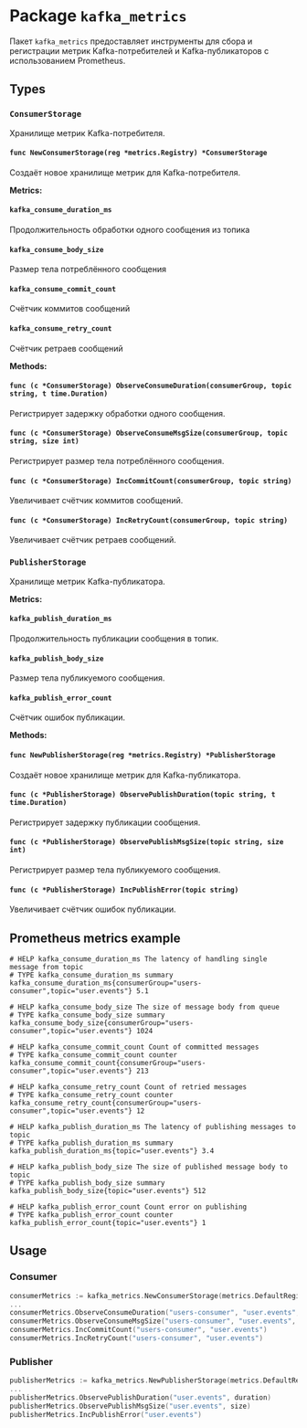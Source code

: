 # Package `kafka_metrics`

Пакет `kafka_metrics` предоставляет инструменты для сбора и регистрации метрик Kafka-потребителей и Kafka-публикаторов с использованием Prometheus.

## Types

### `ConsumerStorage`

Хранилище метрик Kafka-потребителя.

#### `func NewConsumerStorage(reg *metrics.Registry) *ConsumerStorage`

Создаёт новое хранилище метрик для Kafka-потребителя.

**Metrics:**

#### `kafka_consume_duration_ms`

Продолжительность обработки одного сообщения из топика

#### `kafka_consume_body_size`

Размер тела потреблённого сообщения

#### `kafka_consume_commit_count`

Счётчик коммитов сообщений

#### `kafka_consume_retry_count`

Счётчик ретраев сообщений

**Methods:**

#### `func (c *ConsumerStorage) ObserveConsumeDuration(consumerGroup, topic string, t time.Duration)`

Регистрирует задержку обработки одного сообщения.

#### `func (c *ConsumerStorage) ObserveConsumeMsgSize(consumerGroup, topic string, size int)`

Регистрирует размер тела потреблённого сообщения.

#### `func (c *ConsumerStorage) IncCommitCount(consumerGroup, topic string)`

Увеличивает счётчик коммитов сообщений.

#### `func (c *ConsumerStorage) IncRetryCount(consumerGroup, topic string)`

Увеличивает счётчик ретраев сообщений.

### `PublisherStorage`

Хранилище метрик Kafka-публикатора.

**Metrics:**

#### `kafka_publish_duration_ms`

Продолжительность публикации сообщения в топик.

#### `kafka_publish_body_size`

Размер тела публикуемого сообщения.

#### `kafka_publish_error_count`

Счётчик ошибок публикации.

**Methods:**

#### `func NewPublisherStorage(reg *metrics.Registry) *PublisherStorage`

Создаёт новое хранилище метрик для Kafka-публикатора.

#### `func (c *PublisherStorage) ObservePublishDuration(topic string, t time.Duration)`

Регистрирует задержку публикации сообщения.

#### `func (c *PublisherStorage) ObservePublishMsgSize(topic string, size int)`

Регистрирует размер тела публикуемого сообщения.

#### `func (c *PublisherStorage) IncPublishError(topic string)`

Увеличивает счётчик ошибок публикации.

## Prometheus metrics example

```
# HELP kafka_consume_duration_ms The latency of handling single message from topic
# TYPE kafka_consume_duration_ms summary
kafka_consume_duration_ms{consumerGroup="users-consumer",topic="user.events"} 5.1

# HELP kafka_consume_body_size The size of message body from queue
# TYPE kafka_consume_body_size summary
kafka_consume_body_size{consumerGroup="users-consumer",topic="user.events"} 1024

# HELP kafka_consume_commit_count Count of committed messages
# TYPE kafka_consume_commit_count counter
kafka_consume_commit_count{consumerGroup="users-consumer",topic="user.events"} 213

# HELP kafka_consume_retry_count Count of retried messages
# TYPE kafka_consume_retry_count counter
kafka_consume_retry_count{consumerGroup="users-consumer",topic="user.events"} 12

# HELP kafka_publish_duration_ms The latency of publishing messages to topic
# TYPE kafka_publish_duration_ms summary
kafka_publish_duration_ms{topic="user.events"} 3.4

# HELP kafka_publish_body_size The size of published message body to topic
# TYPE kafka_publish_body_size summary
kafka_publish_body_size{topic="user.events"} 512

# HELP kafka_publish_error_count Count error on publishing
# TYPE kafka_publish_error_count counter
kafka_publish_error_count{topic="user.events"} 1
```

## Usage

### Consumer

```go
consumerMetrics := kafka_metrics.NewConsumerStorage(metrics.DefaultRegistry)
...
consumerMetrics.ObserveConsumeDuration("users-consumer", "user.events", duration)
consumerMetrics.ObserveConsumeMsgSize("users-consumer", "user.events", size)
consumerMetrics.IncCommitCount("users-consumer", "user.events")
consumerMetrics.IncRetryCount("users-consumer", "user.events")
```

### Publisher

```go
publisherMetrics := kafka_metrics.NewPublisherStorage(metrics.DefaultRegistry)
...
publisherMetrics.ObservePublishDuration("user.events", duration)
publisherMetrics.ObservePublishMsgSize("user.events", size)
publisherMetrics.IncPublishError("user.events")
```
